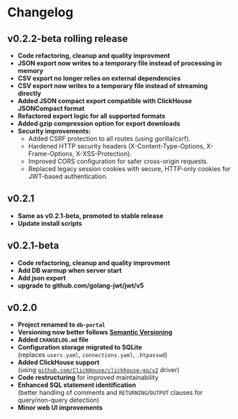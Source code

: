 # Changelog

## v0.2.2-beta **rolling release**
- **Code refactoring, cleanup and quality improvment**
- **JSON export now writes to a temporary file instead of processing in memory**
- **CSV export no longer relies on external dependencies**
- **CSV export now writes to a temporary file instead of streaming directly**
- **Added JSON compact export compatible with ClickHouse JSONCompact format**
- **Refactored export logic for all supported formats**
- **Added gzip compression option for export downloads**
- **Security improvements:**
  - Added CSRF protection to all routes (using gorilla/csrf).
  - Hardened HTTP security headers (X-Content-Type-Options, X-Frame-Options, X-XSS-Protection).
  - Improved CORS configuration for safer cross-origin requests.
  - Replaced legacy session cookies with secure, HTTP-only cookies for JWT-based authentication.

## v0.2.1
- **Same as v0.2.1-beta, promoted to stable release**
- **Update install scripts**

## v0.2.1-beta
- **Code refactoring, cleanup and quality improvment**
- **Add DB warmup when server start**
- **Add json export**
- **upgrade to github.com/golang-jwt/jwt/v5**

## v0.2.0

- **Project renamed to `db-portal`**
- **Versioning now better follows [Semantic Versioning](https://semver.org/)**
- **Added `CHANGELOG.md` file**
- **Configuration storage migrated to SQLite**  
  (replaces `users.yaml`, `connections.yaml`, `.htpasswd`)
- **Added ClickHouse support**  
  (using [`github.com/ClickHouse/clickhouse-go/v2`](https://github.com/ClickHouse/clickhouse-go) driver)
- **Code restructuring** for improved maintainability
- **Enhanced SQL statement identification**  
  (better handling of comments and `RETURNING`/`OUTPUT` clauses for query/non-query detection)
- **Minor web UI improvements**